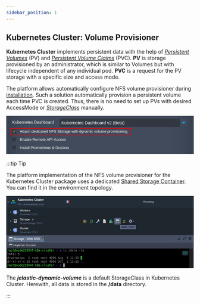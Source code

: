 ```yaml
---
sidebar_position: 1
---
```


## Kubernetes Cluster: Volume Provisioner
**Kubernetes Cluster** implements persistent data with the help of *[Persistent Volumes](1)* (PV) and *[Persistent Volume Claims](1)* (PVC). **PV** is storage provisioned by an administrator, which is similar to Volumes but with lifecycle independent of any individual pod. **PVC** is a request for the PV storage with a specific size and access mode.

The platform allows automatically configure NFS volume provisioner during [installation](1). Such a solution automatically provision a persistent volume each time PVC is created. Thus, there is no need to set up PVs with desired AccessMode or *[StorageClass](1)* manually.

<div style={{
    display:'flex',
    justifyContent: 'center',
    margin: '0 0 1rem 0'
}}>

![Locale Dropdown](./img/VolumeProvisioner/01-kubernetes-cluster-add-nfs-storage.png)

</div>

:::tip Tip

The platform implementation of the NFS volume provisioner for the Kubernetes Cluster package uses a dedicated [Shared Storage Container](1). You can find it in the environment topology.

<div style={{
    display:'flex',
    justifyContent: 'center',
    margin: '0 0 1rem 0'
}}>

![Locale Dropdown](./img/VolumeProvisioner/02-kubernetes-cluster-volumes-provisioning.png)

</div>

The ***jelastic-dynamic-volume*** is a default StorageClass in Kubernetes Cluster. Herewith, all data is stored in the **/data** directory.

:::